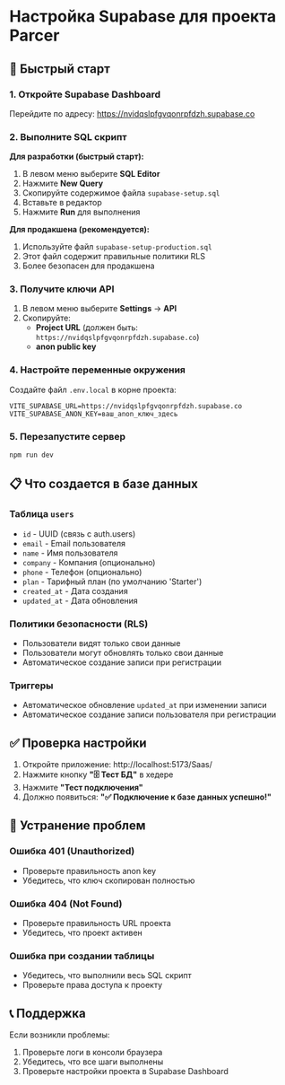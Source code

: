 # Настройка Supabase для проекта Parcer

## 🚀 Быстрый старт

### 1. Откройте Supabase Dashboard
Перейдите по адресу: https://nvidqslpfgvqonrpfdzh.supabase.co

### 2. Выполните SQL скрипт

**Для разработки (быстрый старт):**
1. В левом меню выберите **SQL Editor**
2. Нажмите **New Query**
3. Скопируйте содержимое файла `supabase-setup.sql`
4. Вставьте в редактор
5. Нажмите **Run** для выполнения

**Для продакшена (рекомендуется):**
1. Используйте файл `supabase-setup-production.sql`
2. Этот файл содержит правильные политики RLS
3. Более безопасен для продакшена

### 3. Получите ключи API
1. В левом меню выберите **Settings** → **API**
2. Скопируйте:
   - **Project URL** (должен быть: `https://nvidqslpfgvqonrpfdzh.supabase.co`)
   - **anon public key**

### 4. Настройте переменные окружения
Создайте файл `.env.local` в корне проекта:
```env
VITE_SUPABASE_URL=https://nvidqslpfgvqonrpfdzh.supabase.co
VITE_SUPABASE_ANON_KEY=ваш_anon_ключ_здесь
```

### 5. Перезапустите сервер
```bash
npm run dev
```

## 📋 Что создается в базе данных

### Таблица `users`
- `id` - UUID (связь с auth.users)
- `email` - Email пользователя
- `name` - Имя пользователя
- `company` - Компания (опционально)
- `phone` - Телефон (опционально)
- `plan` - Тарифный план (по умолчанию 'Starter')
- `created_at` - Дата создания
- `updated_at` - Дата обновления

### Политики безопасности (RLS)
- Пользователи видят только свои данные
- Пользователи могут обновлять только свои данные
- Автоматическое создание записи при регистрации

### Триггеры
- Автоматическое обновление `updated_at` при изменении записи
- Автоматическое создание записи пользователя при регистрации

## ✅ Проверка настройки

1. Откройте приложение: http://localhost:5173/Saas/
2. Нажмите кнопку **"🗄️ Тест БД"** в хедере
3. Нажмите **"Тест подключения"**
4. Должно появиться: **"✅ Подключение к базе данных успешно!"**

## 🔧 Устранение проблем

### Ошибка 401 (Unauthorized)
- Проверьте правильность anon key
- Убедитесь, что ключ скопирован полностью

### Ошибка 404 (Not Found)
- Проверьте правильность URL проекта
- Убедитесь, что проект активен

### Ошибка при создании таблицы
- Убедитесь, что выполнили весь SQL скрипт
- Проверьте права доступа к проекту

## 📞 Поддержка

Если возникли проблемы:
1. Проверьте логи в консоли браузера
2. Убедитесь, что все шаги выполнены
3. Проверьте настройки проекта в Supabase Dashboard
